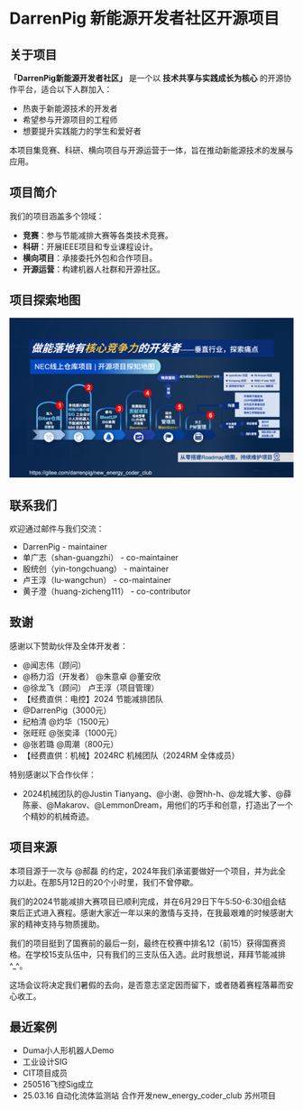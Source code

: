 # DarrenPig 新能源开发者社区开源项目

## 关于项目
**「DarrenPig新能源开发者社区」** 是一个以 **技术共享与实践成长为核心** 的开源协作平台，适合以下人群加入：
- 热衷于新能源技术的开发者
- 希望参与开源项目的工程师
- 想要提升实践能力的学生和爱好者

本项目集竞赛、科研、横向项目与开源运营于一体，旨在推动新能源技术的发展与应用。

## 项目简介
我们的项目涵盖多个领域：
- **竞赛**：参与节能减排大赛等各类技术竞赛。
- **科研**：开展IEEE项目和专业课程设计。
- **横向项目**：承接委托外包和合作项目。
- **开源运营**：构建机器人社群和开源社区。

## 项目探索地图
![2025Roadmap](Image/Roadmap.png)

## 联系我们
欢迎通过邮件与我们交流：
- DarrenPig - maintainer
- 单广志（shan-guangzhi） - co-maintainer
- 殷统创（yin-tongchuang） - maintainer
- 卢王淳（lu-wangchun） - co-maintainer
- 黄子澄（huang-zicheng111） - co-contributor

## 致谢
感谢以下赞助伙伴及全体开发者：
- @闻志伟（顾问）
- @杨力滔（开发者） @朱意卓 @董安欣
- @徐龙飞（顾问） 卢王淳（项目管理）
- 【经费直供：电控】2024 节能减排团队
- @DarrenPig（3000元）
- 纪柏清 @灼华（1500元）
- 张旺旺 @张奕泽（1000元）
- @张若璐 @周潮（800元）
- 【经费直供：机械】2024RC 机械团队（2024RM 全体成员）

特别感谢以下合作伙伴：
- 2024机械团队的@Justin Tianyang、@小谢、@贺hh-h、@龙城大爹、@薛陈豪、@Makarov、@LemmonDream，用他们的巧手和创意，打造出了一个个精妙的机械奇迹。

## 项目来源
本项目源于一次与 @郝磊 的约定，2024年我们承诺要做好一个项目，并为此全力以赴。在那5月12日的20个小时里，我们不曾停歇。

我们的2024节能减排大赛项目已顺利完成，并在6月29日下午5:50-6:30组会结束后正式进入赛程。感谢大家近一年以来的激情与支持，在我最艰难的时候感谢大家的精神支持与物质援助。

我们的项目挺到了国赛前的最后一刻，最终在校赛中排名12（前15）获得国赛资格。在学校15支队伍中，只有我们的三支队伍入选。此时我想说，拜拜节能减排^_^。

这场会议将决定我们暑假的去向，是否意志坚定因而留下，或者随着赛程落幕而安心收工。

## 最近案例
- Duma小人形机器人Demo
- 工业设计SIG
- CIT项目成员
- 250516飞控Sig成立
- 25.03.16 自动化流体监测站 合作开发new_energy_coder_club 苏州项目